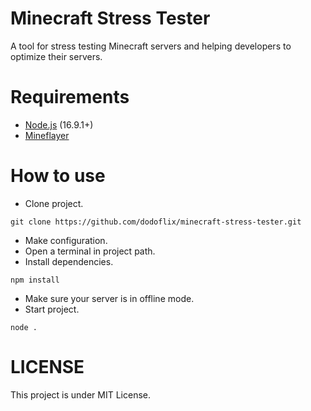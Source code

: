 # Minecraft Stress Tester
A tool for stress testing Minecraft servers and helping developers to optimize their servers.

# Requirements
- [Node.js](https://nodejs.org/en/) (16.9.1+)
- [Mineflayer](https://github.com/PrismarineJS/mineflayer)

# How to use
- Clone project.
```
git clone https://github.com/dodoflix/minecraft-stress-tester.git
```
- Make configuration.
- Open a terminal in project path.
- Install dependencies.
```
npm install
```
- Make sure your server is in offline mode.
- Start project.
```
node .
```

# LICENSE
This project is under MIT License.
